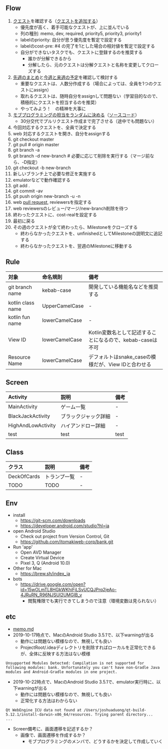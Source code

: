 ## Flow

1. [クエスト](https://github.com/itomakiweb-corp/bank/projects/1)を確認する（[クエストを追加する](https://itomakiweb.com/bank/newQuest)）
    - 優先度が高く、着手可能なクエストが、上に並んでいる
    - 列の種別: memo, dev, required, priority5, priority3, priority1
    - labelのpriority: 自分が思う優先度を暫定で設定する
    - labelのcost-pre: #4 の完了を1とした場合の相対値を暫定で設定する
    - 自分ができないタスクでも、クエストに登録するのを推奨する
        - 誰かが分解できるから
        - 分解したら、元のクエストは分解クエストと名称を変更してクローズする
1. [先週のまとめ](https://github.com/itomakiweb-corp/bank/milestones?state=closed)と[今週と来週の予定](https://github.com/itomakiweb-corp/bank/milestones)を確認して検討する
    - 重要なクエストは、人数分作成する（場合によっては、全員を1つのクエストにassign）
    - 取れるクエストは、随時自分をassignして問題ない（学習目的なので、積極的にクエストを担当するのを推奨）
    - やってみよう！　の精神を大事に
1. [モブプログラミングの担当をランダムに決める](https://paiza.io/projects/SHMoTiDcBPG9eI86P-WS5A)（[ソースコード](https://github.com/itomakiweb-corp/bank/blob/master/tools/selectRandomUsers.kt)）
    - 30分交代でプルリクエスト作成まで完了させる（途中でも問題ない）
1. 今回対応するクエストを、全員で決定する
1. web 対応するクエストを開き、自分をassignする
1. git checkout master
1. git pull # origin master
1. git branch -a
1. git branch -d new-branch # 必要に応じて削除を実行する（マージ前なら、-D指定）
1. git checkout -b new-branch
1. 新しいブランチ上で必要な修正を実施する
1. emulatorなどで動作確認する
1. git add .
1. git commit -av
1. git push origin new-branch -u -n
1. web [pull request](https://github.com/itomakiweb-corp/bank/pulls), reviewersを指定する
1. web reviewersのレビュー/マージ/new-branch削除を待つ
1. 終わったクエストに、cost-realを設定する
1. 最初に戻る
1. その週のクエストが全て終わったら、Milestoneをクローズする
    - 終わらなかったクエストを、unfinishedとしてMilestoneの説明文に追記する
    - 終わらなかったクエストを、翌週のMilestoneに移動する

## Rule

|対象|命名規則|備考|
|:---|:---|:---|
|git branch name|kebab-case|開発している機能名などを推奨する|
|kotlin class name|UpperCamelCase|-|
|kotlin fun name|lowerCamelCase|-|
|View ID|lowerCamelCase|Kotlin変数名として記述することになるので、kebab-caseは不可|
|Resource Name|lowerCamelCase|デフォルトはsnake_caseの模様だが、View IDと合わせる|

## Screen

|Activity|説明|備考|
|:---|:---|:---|
|MainActivity|ゲーム一覧|-|
|BlackJackActivity|ブラックジャック詳細|-|
|HighAndLowActivity|ハイアンドロー詳細|-|
|test|test|test|

## Class

|クラス|説明|備考|
|:---|:---|:---|
|DeckOfCards|トランプ一覧|-|
|TODO|TODO|-|

## Env

- install
    - https://git-scm.com/downloads
    - https://developer.android.com/studio?hl=ja
- open Android Studio
    - Check out project from Version Control, Git
    - https://github.com/itomakiweb-corp/bank.git
- Run 'app'
    - Open AVD Manager
    - Create Virtual Device
    - Pixel 3, Q (Android 10.0)
- Other for Mac
    - https://brew.sh/index_ja
- bots
    - https://drive.google.com/open?id=15wOLmTL8HGkWKhiFjLSvUCQJPrq2jeAo-4JRuRN_R96NJSUI2UMGIB_v
        - 閲覧権限でも実行できてしまうので注意（環境変数は見られない）
  
## etc

- [memo.md](documents/memo.md)
- 2019-10-17時点で、MacのAndroid Studio 3.5.1で、以下warningが出る
    - 動作には問題ない模様なので、無視しても良い
    - ProjectRoot/.ideaディレクトリを削除すればローカルを正常化できるが、全体に反映する方法はない模様
```
Unsupported Modules Detected: Compilation is not supported for following modules: bank. Unfortunately you can't have non-Gradle Java modules and Android-Gradle modules in one project.
```
- 2019-10-22時点で、MacのAndroid Studio 3.5.1で、emulator実行時に、以下warningが出る
    - 動作には問題ない模様なので、無視しても良い
    - 正常化する方法はわからない
```
Qt WebEngine ICU data not found at /Users/joshuaduong/qt-build-5.12.1/install-darwin-x86_64/resources. Trying parent directory...
...
```
- Screen備考に、画面遷移を記述するか？
    - 画像で、画面遷移を作成するか？
        - モブプログラミングのメンバで、どうするかを決定して作成していく
